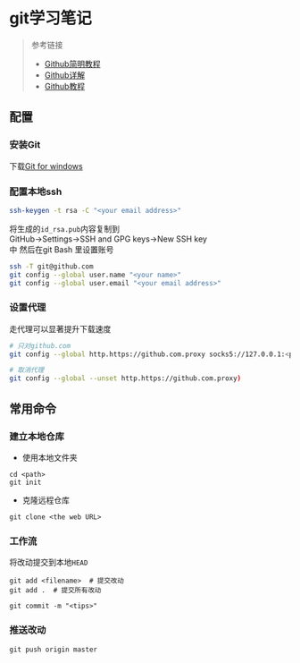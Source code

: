 # git学习笔记
> 参考链接
>- [Github简明教程](https://www.runoob.com/w3cnote/git-guide.html)
>- [Github详解](https://blog.csdn.net/Hanani_Jia/article/details/77950594)
>- [Github教程](https://blog.csdn.net/rj597306518/article/details/71307757)

## 配置
### 安装Git
下载[Git for windows](http://msysgit.github.io/)

### 配置本地ssh
```Bash
ssh-keygen -t rsa -C "<your email address>"
```
将生成的`id_rsa.pub`内容复制到  
GitHub->Settings->SSH and GPG keys->New SSH key  
中 然后在git Bash 里设置账号
```Bash
ssh -T git@github.com
git config --global user.name "<your name>"
git config --global user.email "<your email address>"
```

### 设置代理
走代理可以显著提升下载速度
```Bash
# 只对github.com
git config --global http.https://github.com.proxy socks5://127.0.0.1:<proxy port number>

# 取消代理
git config --global --unset http.https://github.com.proxy)
```

## 常用命令
### 建立本地仓库
- 使用本地文件夹
```
cd <path>
git init
```
- 克隆远程仓库
```
git clone <the web URL>
```

### 工作流  
将改动提交到本地`HEAD`
```
git add <filename>  # 提交改动
git add .  # 提交所有改动

git commit -m "<tips>"
```

### 推送改动
```
git push origin master
```
